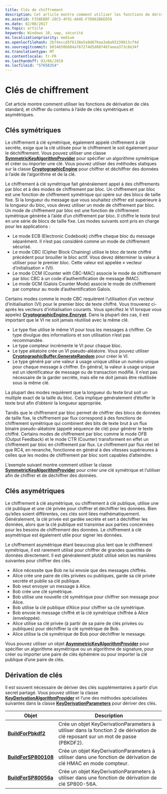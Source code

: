 ```yaml
---
title: Clés de chiffrement
description: Cet article montre comment utiliser les fonctions de dérivation de clés standard, et chiffrer du contenu à l’aide de clés symétriques et asymétriques.
ms.assetid: F35BEBDF-28C5-4F91-A94E-F7D862B6ED59
ms.date: 02/08/2017
ms.topic: article
keywords: Windows 10, uwp, sécurité
ms.localizationpriority: medium
ms.openlocfilehash: 2b74eccd5f6138e5a9d670aa3a0a93239813cf4d
ms.sourcegitcommit: b034650b684a767274d5d88746faeea373c8e34f
ms.translationtype: MT
ms.contentlocale: fr-FR
ms.lasthandoff: 03/06/2019
ms.locfileid: "57658354"
---
```

# <a name="cryptographic-keys"></a>Clés de chiffrement




Cet article montre comment utiliser les fonctions de dérivation de clés standard, et chiffrer du contenu à l’aide de clés symétriques et asymétriques. 

## <a name="symmetric-keys"></a>Clés symétriques


Le chiffrement à clé symétrique, également appelé chiffrement à clé secrète, exige que la clé utilisée pour le chiffrement le soit également pour le déchiffrement. Vous pouvez utiliser une classe [**SymmetricKeyAlgorithmProvider**](https://msdn.microsoft.com/library/windows/apps/br241537) pour spécifier un algorithme symétrique et créer ou importer une clé. Vous pouvez utiliser des méthodes statiques sur la classe [**CryptographicEngine**](https://msdn.microsoft.com/library/windows/apps/br241490) pour chiffrer et déchiffrer des données à l’aide de l’algorithme et de la clé.

Le chiffrement à clé symétrique fait généralement appel à des chiffrements par bloc et à des modes de chiffrement par bloc. Un chiffrement par bloc est une fonction de chiffrement symétrique qui opère sur des blocs de taille fixe. Si la longueur du message que vous souhaitez chiffrer est supérieure à la longueur du bloc, vous devez utiliser un mode de chiffrement par bloc. Un mode de chiffrement par bloc est une fonction de chiffrement symétrique générée à l’aide d’un chiffrement par bloc. Il chiffre le texte brut en une série de blocs de taille fixe. Les modes suivants sont pris en charge pour les applications :

-   Le mode ECB (Electronic Codebook) chiffre chaque bloc du message séparément. Il n’est pas considéré comme un mode de chiffrement sécurisé.
-   Le mode CBC (Cipher Block Chaining) utilise le bloc de texte chiffré précédent pour brouiller le bloc actif. Vous devez déterminer la valeur à utiliser pour le premier bloc. Cette valeur est appelée « vecteur d’initialisation » (VI).
-   Le mode CCM (Counter with CBC-MAC) associe le mode de chiffrement par bloc CBC à un code d’authentification de message (MAC).
-   Le mode GCM (Galois Counter Mode) associe le mode de chiffrement par compteur au mode d’authentification Galois.

Certains modes comme le mode CBC requièrent l’utilisation d’un vecteur d’initialisation (VI) pour le premier bloc de texte chiffré. Vous trouverez ci-après les vecteurs d’initialisation courants. Vous spécifiez le VI lorsque vous appelez [**CryptographicEngine.Encrypt**](https://msdn.microsoft.com/library/windows/apps/br241494). Dans la plupart des cas, il est important que le VI ne soit jamais réutilisé avec la même clé.

-   Le type fixe utilise le même VI pour tous les messages à chiffrer. Ce type divulgue des informations et son utilisation n’est pas recommandée.
-   Le type compteur incrémente le VI pour chaque bloc.
-   Le type aléatoire crée un VI pseudo-aléatoire. Vous pouvez utiliser [**CryptographicBuffer.GenerateRandom**](https://msdn.microsoft.com/library/windows/apps/br241392) pour créer le VI.
-   Le type généré par une valeur à usage unique utilise un numéro unique pour chaque message à chiffrer. En général, la valeur à usage unique est un identificateur de message ou de transaction modifié. Il n’est pas nécessaire de la garder secrète, mais elle ne doit jamais être réutilisée sous la même clé.

La plupart des modes requièrent que la longueur du texte brut soit un multiple exact de la taille du bloc. Cela implique généralement d’étoffer le texte brut afin d’obtenir la longueur appropriée.

Tandis que le chiffrement par bloc permet de chiffrer des blocs de données de taille fixe, le chiffrement par flux correspond à des fonctions de chiffrement symétrique qui combinent des bits de texte brut à un flux binaire pseudo-aléatoire (appelé séquence de clé) pour générer le texte chiffré. Certains modes de chiffrement par bloc comme le mode OFB (Output Feedback) et le mode CTR (Counter) transforment en effet un chiffrement par bloc en chiffrement par flux. Le chiffrement par flux réel tel que RC4, en revanche, fonctionne en général à des vitesses supérieures à celles que les modes de chiffrement par bloc sont capables d’atteindre.

L’exemple suivant montre comment utiliser la classe [**SymmetricKeyAlgorithmProvider**](https://msdn.microsoft.com/library/windows/apps/br241537) pour créer une clé symétrique et l’utiliser afin de chiffrer et de déchiffrer des données.

## <a name="asymmetric-keys"></a>Clés asymétriques


Le chiffrement à clé asymétrique, ou chiffrement à clé publique, utilise une clé publique et une clé privée pour chiffrer et déchiffrer les données. Bien qu’elles soient différentes, ces clés sont liées mathématiquement. Généralement, la clé privée est gardée secrète et sert à déchiffrer les données, alors que la clé publique est transmise aux parties concernées pour les besoins de chiffrement des données. Le chiffrement à clé asymétrique est également utile pour signer les données.

Le chiffrement asymétrique étant beaucoup plus lent que le chiffrement symétrique, il est rarement utilisé pour chiffrer de grandes quantités de données directement. Il est généralement plutôt utilisé selon les manières suivantes pour chiffrer des clés.

-   Alice nécessite que Bob ne lui envoie que des messages chiffrés.
-   Alice crée une paire de clés privées ou publiques, garde sa clé privée secrète et publie sa clé publique.
-   Bob veut envoyer un message à Alice.
-   Bob crée une clé symétrique.
-   Bob utilise une nouvelle clé symétrique pour chiffrer son message pour Alice.
-   Bob utilise la clé publique d’Alice pour chiffrer sa clé symétrique.
-   Bob envoie le message chiffré et la clé symétrique chiffrée à Alice (enveloppée).
-   Alice utilise sa clé privée (à partir de sa paire de clés privées ou publiques) pour déchiffrer la clé symétrique de Bob.
-   Alice utilise la clé symétrique de Bob pour déchiffrer le message.

Vous pouvez utiliser un objet [**AsymmetricKeyAlgorithmProvider**](https://msdn.microsoft.com/library/windows/apps/br241478) pour spécifier un algorithme asymétrique ou un algorithme de signature, pour créer ou importer une paire de clés éphémère ou pour importer la clé publique d’une paire de clés.

## <a name="deriving-keys"></a>Dérivation de clés


Il est souvent nécessaire de dériver des clés supplémentaires à partir d’un secret partagé. Vous pouvez utiliser la classe [**KeyDerivationAlgorithmProvider**](https://msdn.microsoft.com/library/windows/apps/br241518) et l’une des méthodes spécialisées suivantes dans la classe [**KeyDerivationParameters**](https://msdn.microsoft.com/library/windows/apps/br241524) pour dériver des clés.

| Objet                                                                            | Description                                                                                                                                |
|-----------------------------------------------------------------------------------|--------------------------------------------------------------------------------------------------------------------------------------------|
| [**BuildForPbkdf2**](https://msdn.microsoft.com/library/windows/apps/br241525)    | Crée un objet KeyDerivationParameters à utiliser dans la fonction 2 de dérivation de clé reposant sur un mot de passe (PBKDF2).                                 |
| [**BuildForSP800108**](https://msdn.microsoft.com/library/windows/apps/br241526)  | Crée un objet KeyDerivationParameters à utiliser dans une fonction de dérivation de clé HMAC en mode compteur. |
| [**BuildForSP80056a**](https://msdn.microsoft.com/library/windows/apps/br241527)  | Crée un objet KeyDerivationParameters à utiliser dans une fonction de dérivation de clé SP800-56A.                                                 |

 
